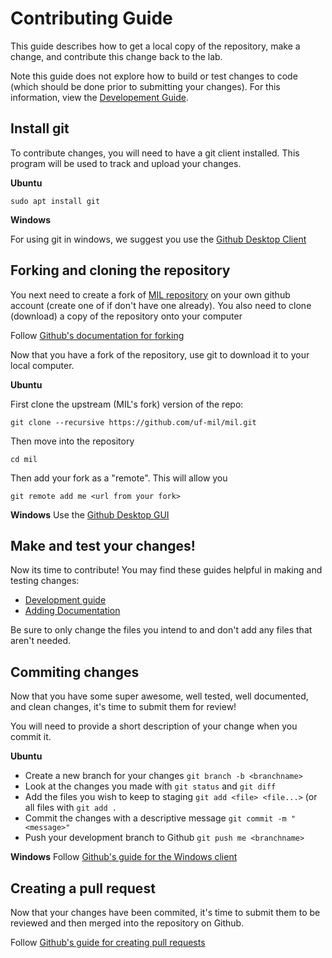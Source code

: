 # Contributing Guide
This guide describes how to get a local copy of the repository, make a change, and 
contribute this change back to the lab.

Note this guide does not explore how to build or test changes to code (which should be done
prior to submitting your changes). For this information, view the [Developement Guide](development_guide).

## Install git
To contribute changes, you will need to have a git client installed. This program will be used to track and upload your changes.


**Ubuntu**

`sudo apt install git`

**Windows**

For using git in windows, we suggest you use the [Github Desktop Client](https://desktop.github.com/)

## Forking and cloning the repository

You next need to create a fork of [MIL repository](https://github.com/uf-mil/mil) on your own github account (create one of if don't have one already). You also need to clone (download) a copy of the repository onto your computer

Follow [Github's documentation for forking](https://help.github.com/en/articles/fork-a-repo)

Now that you have a fork of the repository, use git to download it to your local computer.

**Ubuntu**

First clone the upstream (MIL's fork) version of the repo:

`git clone --recursive https://github.com/uf-mil/mil.git`

Then move into the repository

`cd mil`

Then add your fork as a "remote". This will allow you 

`git remote add me <url from your fork>`

**Windows**
Use the [Github Desktop GUI](https://help.github.com/en/desktop/contributing-to-projects/cloning-a-repository-from-github-to-github-desktop)

## Make and test your changes!
Now its time to contribute! You may find these guides helpful in making and testing changes:

* [Development guide](/docs/development/development_guide)
* [Adding Documentation](/docs/adding_documentation)

Be sure to only change the files you intend to and don't add any files that aren't needed.


## Commiting changes
Now that you have some super awesome, well tested, well documented, and clean changes, it's time to submit them for review!

You will need to provide a short description of your change when you commit it.


**Ubuntu**

* Create a new branch for your changes `git branch -b <branchname>`
* Look at the changes you made with `git status` and `git diff`
* Add the files you wish  to keep to staging `git add <file> <file...>` (or all files with `git add .`
* Commit the changes with a descriptive message `git commit -m "<message>"`
* Push your development branch to Github `git push me <branchname>`

**Windows**
Follow [Github's guide for the Windows client](
https://help.github.com/en/desktop/contributing-to-projects/committing-and-reviewing-changes-to-your-project)

## Creating a pull request
Now that your changes have been commited, it's time to submit them to be reviewed and then merged into the repository on Github.

Follow [Github's guide for creating pull requests](https://help.github.com/en/desktop/contributing-to-projects/creating-a-pull-request)
